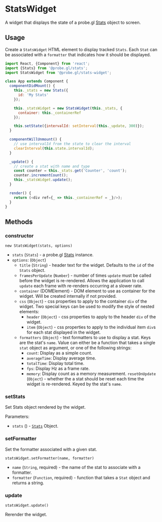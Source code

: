 # StatsWidget

A widget that displays the state of a probe.gl [Stats](/docs/modules/stats/stats) object to screen.

## Usage

Create a `StatsWidget` HTML element to display tracked `Stats`. Each `Stat` can
be associated with a `formatter` that indicates how it should be displayed.

```js
import React, {Component} from 'react';
import {Stats} from '@probe.gl/stats';
import StatsWidget from '@probe.gl/stats-widget';

class App extends Component {
  componentDidMount() {
    this._stats = new Stats({
      id: 'My Stats'
    });

    this._statsWidget = new StatsWidget(this._stats, {
      container: this._containerRef
    });

    this.setState({intervalId: setInterval(this._update, 300)});
  }

  componentWillUnmount() {
    // use intervalId from the state to clear the interval
    clearInterval(this.state.intervalId);
  }

  _update() {
    // create a stat with name and type
    const counter = this._stats.get('Counter', 'count');
    counter.incrementCount();
    this._statsWidget.update();
  }

  render() {
    return (<div ref={_ => this._containerRef = _}/>);
  }
}

```

## Methods

### constructor

`new StatsWidget(stats, options)`

* `stats` (`Stats`) - a probe.gl [Stats](/docs/modules/stats/stats) instance.
* `options`: (`Object`)
  - `title` (`String`) - header text for the widget. Defaults to the `id` of the `Stats` object.
  - `framesPerUpdate` (`Number`) - number of times `update` must be called before the widget is re-rendered. Allows the application
   to call `update` each frame with re-renders occurring at a slower rate.
  - `container` (DOMElement) - DOM element to use as container for the widget. Will be created internally if not provided.
  - `css` (`Object`) - css properties to apply to the container `div` of the widget. Two special keys can be used to modify the
   style of nested elements:
    + `header` (`Object`) - css properties to apply to the header `div` of the widget.
    + `item` (`Object`) - css properties to apply to the individual item `div`s for each stat displayed in the widget.
  - `formatters` (`Object`) - text formatters to use to display a stat. Keys are the stat's `name`. Value can either be
   a function that takes a single `stat` object as argument, or one of the following strings:
    + `count`: Display as a simple count.
    + `averageTime`: Display average time.
    + `totalTime`: Display total time.
    + `fps`: Display Hz as a frame rate.
    + `memory`: Display count as a memory measurement.
    `resetOnUpdate` (`Object`) - whether the a stat should be reset each time the widget is re-rendered. Keyed by the stat's `name`.

### setStats

Set Stats object rendered by the widget.

Parameters:

* `stats` () - [`Stats`](https://github.com/uber-web/probe.gl/blob/master/docs/api-reference/log/stats.md) Object.


### setFormatter

Set the formatter associated with a given stat.

`statsWidget.setFormatter(name, formatter)`

* `name` (`String`, required) - the name of the stat to associate with a formatter.
* `formatter` (`Function`, required) - function that takes a `Stat` object and returns a string.


### update

`statsWidget.update()`

Rerender the widget.
